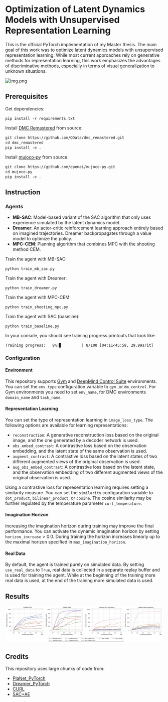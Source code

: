 # Optimization of Latent Dynamics Models with Unsupervised Representation Learning

This is the official PyTorch implementation of my Master thesis. The main goal of this work was to optimize latent 
dynamics models with unsupervised representation learning. While most current approaches rely on generative methods for 
representation learning, this work emphasizes the advantages of discriminative methods, especially in terms of visual 
generalization to unknown situations.

![img.png](images/img_2.gif)

## Prerequisites
Get dependencies:
```
pip install -r requirements.txt
```

Install [DMC Remastered](https://github.com/QData/dmc_remastered) from source:
```
git clone https://github.com/QData/dmc_remastered.git
cd dmc_remastered
pip install -e .
```

Install [mujoco-py](https://github.com/openai/mujoco-py) from source:
```
git clone https://github.com/openai/mujoco-py.git
cd mujoco-py
pip install -e .
```

## Instruction
### Agents
- **MB-SAC**: Model-based variant of the SAC algorithm that only uses experience simulated by the latent dynamics model.
- **Dreamer**: An actor-critic reinforcement learning approach entirely based on imagined trajectories. Dreamer 
backpropagates through a value model to optimize the policy.
- **MPC-CEM**: Planning algorithm that combines MPC with the shooting method CEM.

Train the agent with MB-SAC:
```
python train_mb_sac.py
```

Train the agent with Dreamer:
```
python train_dreamer.py
```

Train the agent with MPC-CEM:
```
python train_shooting_mpc.py
```

Train the agent with SAC (baseline):
```
python train_baseline.py
```

In your console, you should see training progress printouts that look like:
```
Training progress:   8%|▊         | 8/100 [04:11<45:58, 29.99s/it]
```

### Configuration
#### Environment
This repository supports [Gym](https://github.com/openai/gym) and 
[DeepMind Control Suite](https://github.com/deepmind/dm_control) environments. You can set the `env_type`
configuration variable to `gym` ,or `dm_control`. For Gym environments you need to set `env_name`, for 
DMC environments `domain_name` and `task_name`.

#### Representation Learning
You can set the type of representation learning in `image_loss_type`. The following options are available for learning 
representations:
- `reconstruction`: A generative reconstruction loss based on the original image, and the one generated
  by a decoder network is used.
- `obs_embed_contrast`: A contrastive loss based on the observation embedding, and the latent state of 
  the same observation is used.
- `augment_contrast`: A contrastive loss based on the latent states of two different augmented views of the original
  observation is used.
- `aug_obs_embed_contrast`: A contrastive loss based on the latent state, and the observation embedding of two different 
  augmented views of the original observation is used.
  
Using a contrastive loss for representation learning requires setting a similarity measure. You can set the `similarity`
configuration variable to `dot_product`, `bilinear_product`, or `cosine`. The cosine similarity may be further regulated
by the temperature parameter `curl_temperature`.

#### Imagination Horizon
Increasing the imagination horizon during training may improve the final performance. You can activate 
the dynamic imagination horizon by setting `horizon_increase` > 0.0. During training the horizon 
increases linearly up to the maximal horizon specified in `max_imagination_horizon`.

#### Real Data
By default, the agent is trained purely on simulated data. By setting `use_real_data` to `True`, real 
data is collected in a separate replay buffer and is used for training the agent. While at the beginning of the 
training more real data is used, at the end of the training more simulated data is used.

## Results
![img.png](images/img_1.png)

## Credits
This repository uses large chunks of code from:
- [PlaNet_PyTorch](https://github.com/cross32768/PlaNet_PyTorch)
- [Dreamer_PyTorch](https://github.com/cross32768/Dreamer_PyTorch)
- [CURL](https://github.com/MishaLaskin/curl)
- [SAC+AE](https://github.com/denisyarats/pytorch_sac_ae)
